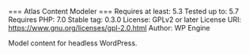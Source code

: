 === Atlas Content Modeler ===
Requires at least: 5.3
Tested up to: 5.7
Requires PHP: 7.0
Stable tag: 0.3.0
License: GPLv2 or later
License URI: https://www.gnu.org/licenses/gpl-2.0.html
Author: WP Engine

Model content for headless WordPress.

